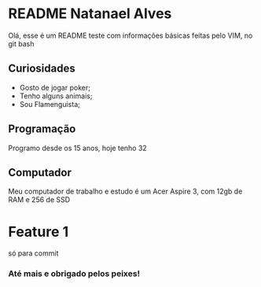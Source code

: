 # README Natanael Alves

Olá, esse é um README teste com informações básicas feitas pelo VIM, no git bash

## Curiosidades

- Gosto de jogar poker;
- Tenho alguns animais;
- Sou Flamenguista;

## Programação

Programo desde os 15 anos, hoje tenho 32

## Computador

Meu computador de trabalho e estudo é um Acer Aspire 3, com 12gb de RAM e 256 de SSD

# Feature 1

só para commit


### Até mais e obrigado pelos peixes!

